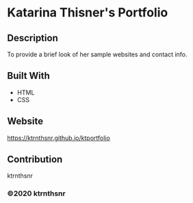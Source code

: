 ﻿# Katarina Thisner's Portfolio

## Description
To provide a brief look of her sample websites and contact info.

## Built With
* HTML
* CSS

## Website
https://ktrnthsnr.github.io/ktportfolio

## Contribution
ktrnthsnr

### ©️2020 ktrnthsnr
